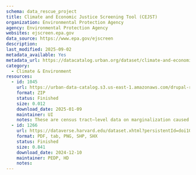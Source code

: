 ```yaml
---
schema: data_rescue_project 
title: Climate and Economic Justice Screening Tool (CEJST)
organization: Environmental Protection Agency
agency: Environmental Protection Agency
websites: ejscreen.epa.gov
data_source: https://www.epa.gov/ejscreen
description: 
last_modified: 2025-09-02
metadata_available: Yes
metadata_url: https://datacatalog.urban.org/dataset/climate-and-economic-justice-screening-tool-data
category:
  - Climate & Environment 
resources:
  - id: 1045
    url: https://urban-data-catalog.s3.us-east-1.amazonaws.com/drupal-root-live/2025/04/03/housing-and-communities/climate-and-economic-justice-screening-tool/data.zip
    format: ZIP
    status: Finished
    size: 0.012
    download_date: 2025-01-09
    maintainer: UI
    notes: These are census tract–level data on marginalization caused by underinvestment and pollution burden. Data include information on energy, health, housing, pollution, transportation, water and waste, and workforce development.
  - id: 1266
    url: https://dataverse.harvard.edu/dataset.xhtml?persistentId=doi10.7910/DVN/B6ULET
    format: PDF, tab, PNG, SHP, SHX
    status: Finished
    size: 0.841
    download_date: 2024-12-10
    maintainer: PEDP, HD
    notes: 
---
```

